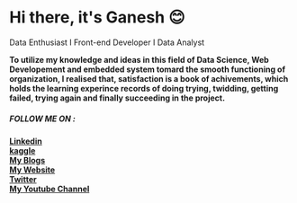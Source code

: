 <h1>Hi there, it's Ganesh 😊</h1>


Data Enthusiast I Front-end Developer I Data Analyst

  <b>To utilize my knowledge and ideas in this field of Data Science, Web Developement and embedded system tomard the smooth functioning of organization, I realised that, satisfaction is a book of achivements, which holds the learning experince records of doing trying, twidding, getting failed, trying again and finally succeeding in the project.</b>

<h5>FOLLOW ME ON :</h5>
     <b><a href="https://www.linkedin.com/in/ganeshmohane/">Linkedin</a>
     <br>
     <a href="https://www.kaggle.com/ganeshmohane">kaggle</a>
     <br>
     <a href="https://medium.com/@ganeshmohane">My Blogs</a>
     <br>
     <a href="https://ganeshhmohane.blogspot.com/">My Website</a>
     <br>
     <a href="https://twitter.com/ganeshmohhane">Twitter</a>
     <br>
     <a href="https://www.youtube.com/@GaneshMohane">My Youtube Channel</a>
     </b>
      
     
     
     

     
